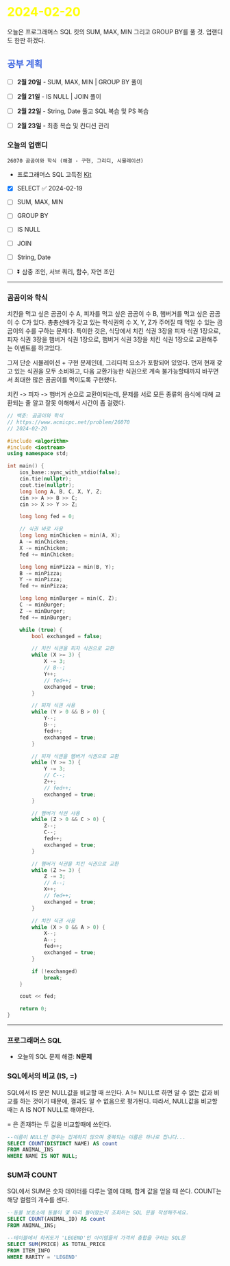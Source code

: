 # <span style="color:yellow">2024-02-20</span>

오늘은 프로그래머스 SQL 킷의 SUM, MAX, MIN 그리고 GROUP BY를 풀 것.
업랜디도 한판 하겠다.


## <span style="color:royalblue">공부 계획</span>
- [ ] **2월 20일** - SUM, MAX, MIN | GROUP BY 풀이
- [ ] **2월 21일** - IS NULL | JOIN 풀이
- [ ] **2월 22일** - String, Date 풀고 SQL 복습 및 PS 복습
- [ ] **2월 23일** - 최종 복습 및 컨디션 관리


### 오늘의 업랜디
```
26070 곰곰이와 학식 (해결 - 구현, 그리디, 시뮬레이션)
```


- 프로그래머스 SQL 고득점 [Kit](https://school.programmers.co.kr/learn/challenges?tab=sql_practice_kit)
- [x] SELECT ✅ 2024-02-19
- [ ] SUM, MAX, MIN
- [ ] GROUP BY
- [ ] IS NULL
- [ ] JOIN
- [ ] String, Date
- [ ] ⏬ 삼중 조인, 서브 쿼리, 함수, 자연 조인




- - -

### 곰곰이와 학식
치킨을 먹고 싶은 곰곰이 수 A, 피자를 먹고 싶은 곰곰이 수 B, 햄버거를 먹고 싶은 곰곰이 수 C가 있다.
총총선배가 갖고 있는 학식권의 수 X, Y, Z가 주어질 때 먹일 수 있는 곰곰이의 수를 구하는 문제다.
특이한 것은, 식당에서 치킨 식권 3장을 피자 식권 1장으로, 피자 식권 3장을 햄버거 식권 1장으로, 햄버거 식권 3장을 치킨 식권 1장으로 교환해주는 이벤트를 하고있다.

그저 단순 시뮬레이션 + 구현 문제인데, 그리디적 요소가 포함되어 있었다. 먼저 현재 갖고 있는 식권을 모두 소비하고, 다음 교환가능한 식권으로 계속 불가능할때까지 바꾸면서 최대한 많은 곰곰이를 먹이도록 구현했다.

치킨 -> 피자 -> 햄버거 순으로 교환이되는데, 문제를 서로 모든 종류의 음식에 대해 교환되는 줄 알고 잘못 이해해서 시간이 좀 걸렸다.


```cpp
// 백준: 곰곰이와 학식
// https://www.acmicpc.net/problem/26070
// 2024-02-20

#include <algorithm>
#include <iostream>
using namespace std;

int main() {
    ios_base::sync_with_stdio(false);
    cin.tie(nullptr);
    cout.tie(nullptr);
    long long A, B, C, X, Y, Z;
    cin >> A >> B >> C;
    cin >> X >> Y >> Z;

    long long fed = 0;

    // 식권 바로 사용
    long long minChicken = min(A, X);
    A -= minChicken;
    X -= minChicken;
    fed += minChicken;

    long long minPizza = min(B, Y);
    B -= minPizza;
    Y -= minPizza;
    fed += minPizza;

    long long minBurger = min(C, Z);
    C -= minBurger;
    Z -= minBurger;
    fed += minBurger;

    while (true) {
        bool exchanged = false;

        // 치킨 식권을 피자 식권으로 교환
        while (X >= 3) {
            X -= 3;
            // B--;
            Y++;
            // fed++;
            exchanged = true;
        }

        // 피자 식권 사용
        while (Y > 0 && B > 0) {
            Y--;
            B--;
            fed++;
            exchanged = true;
        }

        // 피자 식권을 햄버거 식권으로 교환
        while (Y >= 3) {
            Y -= 3;
            // C--;
            Z++;
            // fed++;
            exchanged = true;
        }

        // 햄버거 식권 사용
        while (Z > 0 && C > 0) {
            Z--;
            C--;
            fed++;
            exchanged = true;
        }

        // 햄버거 식권을 치킨 식권으로 교환
        while (Z >= 3) {
            Z -= 3;
            // A--;
            X++;
            // fed++;
            exchanged = true;
        }

        // 치킨 식권 사용
        while (X > 0 && A > 0) {
            X--;
            A--;
            fed++;
            exchanged = true;
        }

        if (!exchanged)
            break;
    }

    cout << fed;

    return 0;
}
```



- - -


### 프로그래머스 SQL

- 오늘의 SQL 문제 해결: **N문제**

### SQL에서의 비교 (IS, =)
SQL에서 IS 문은 NULL값을 비교할 때 쓰인다.
A != NULL로 하면 알 수 없는 값과 비교를 하는 것이기 때문에, 결과도 알 수 없음으로 평가된다.
따라서, NULL값을 비교할 때는 A IS NOT NULL로 해야한다.

= 은 존재하는 두 값을 비교할때에 쓰인다.

```sql
--이름이 NULL인 경우는 집계하지 않으며 중복되는 이름은 하나로 칩니다...
SELECT COUNT(DISTINCT NAME) AS count
FROM ANIMAL_INS
WHERE NAME IS NOT NULL;
```





### SUM과 COUNT
SQL에서 SUM은 숫자 데이터를 다루는 열에 대해, 합계 값을 얻을 때 쓴다.
COUNT는 해당 컬럼의 개수를 센다.

```sql
--동물 보호소에 동물이 몇 마리 들어왔는지 조회하는 SQL 문을 작성해주세요.
SELECT COUNT(ANIMAL_ID) AS count
FROM ANIMAL_INS;
```

```sql
--테이블에서 희귀도가 'LEGEND'인 아이템들의 가격의 총합을 구하는 SQL문
SELECT SUM(PRICE) AS TOTAL_PRICE
FROM ITEM_INFO
WHERE RARITY = 'LEGEND'
```


